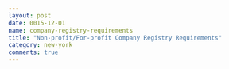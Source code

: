 ```yaml
---
layout: post
date: 0015-12-01
name: company-registry-requirements
title: "Non-profit/For-profit Company Registry Requirements"
category: new-york
comments: true
---
```






